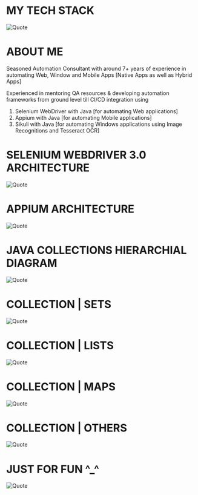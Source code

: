# MY TECH STACK
![Quote](https://drive.google.com/uc?export=view&id=1lYlhk9vm23JZEBnZ1_byORmRsiYRfbuz)

# **ABOUT ME**

Seasoned Automation Consultant with around 7+ years of experience in automating Web, Window and Mobile Apps [Native Apps as well as Hybrid Apps]

Experienced in mentoring QA resources & developing automation frameworks from ground level till CI/CD integration using

 1. Selenium WebDriver with Java [for automating Web applications]
 2. Appium with Java [for automating Mobile applications]
 3. Sikuli with Java [for automating Windows applications using Image
    Recognitions and Tesseract OCR]

# SELENIUM WEBDRIVER 3.0 ARCHITECTURE
![Quote](https://1.bp.blogspot.com/-uPfkaIRurCg/XpqpEIehxyI/AAAAAAAAJNc/DpFcdD95FWoGCEuvzPrG1rpX34r42IdZwCLcBGAsYHQ/s1600/1.png)

# APPIUM ARCHITECTURE
![Quote](https://www.upgrad.com/blog/wp-content/uploads/2020/06/Appium-Architecture.jpg)

# JAVA COLLECTIONS HIERARCHIAL DIAGRAM
![Quote](https://drive.google.com/uc?export=view&id=1hv3EEiG_TQkyRhr3HSbwd79NRMNyz5U9)

# COLLECTION | SETS
![Quote](https://drive.google.com/uc?export=view&id=1nADnGyP3msnaiQZ4w48eNnUvTdpC_AYc)

# COLLECTION | LISTS
![Quote](https://drive.google.com/uc?export=view&id=1uddrh-dXqAkvGh3dLmot5BsZ8Jd3g5TB)

# COLLECTION | MAPS
![Quote](https://drive.google.com/uc?export=view&id=1PCLATt9LAnnB43MwilnTnoaCnvD2mF1I)

# COLLECTION | OTHERS
![Quote](https://drive.google.com/uc?export=view&id=1Y18pg_OGV9NMbGjHazYqsleB1mrIcqox)

# JUST FOR FUN ^_^
![Quote](https://i.imgur.com/1s5fpG2.gif)
